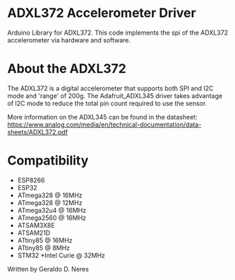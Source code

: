 # ADXL372 Accelerometer Driver
Arduino Library for ADXL372. This code implements the spi of the ADXL372 accelerometer via hardware and software.

# About the ADXL372
The ADXL372 is a digital accelerometer that supports both SPI and I2C mode and 'range' of 200g. The Adafruit_ADXL345 driver takes advantage of I2C mode to reduce the total pin count required to use the sensor.

More information on the ADXL345 can be found in the datasheet: https://www.analog.com/media/en/technical-documentation/data-sheets/ADXL372.pdf

# Compatibility

   * ESP8266 
  * ESP32 
  *  ATmega328 @ 16MHz 
*    ATmega328 @ 12MHz 
 *   ATmega32u4 @ 16MHz 
 *   ATmega2560 @ 16MHz 
  *  ATSAM3X8E 
  *  ATSAM21D
 *   ATtiny85 @ 16MHz 
  *  ATtiny85 @ 8MHz 
* STM32
*Intel Curie @ 32MHz

Written by Geraldo D. Neres
